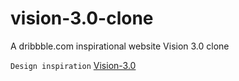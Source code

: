 # vision-3.0-clone
A dribbble.com inspirational website Vision 3.0 clone

`Design inspiration` [Vision-3.0](https://dribbble.com/shots/17447806-Vision-3-0-Website/attachments/12579454?mode=media)